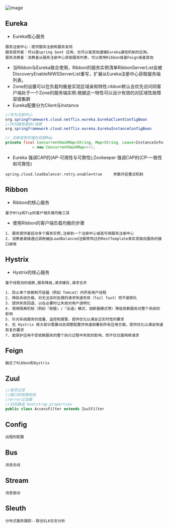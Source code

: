 ![image](https://note.youdao.com/yws/public/resource/67fb5567b76cfb8dbbabbcf29885ee4a/xmlnote/FF82B37579D444F490691A6C771254DF/11241)

## Eureka
- Eureka核心服务
```
服务注册中心：提供服务注册和服务发现
服务提供者：可以是spring boot 应用，也可以是其他遵循Eureka通信机制的应用。
服务消费者：消费者从服务注册中心获取服务列表，可以使用Ribbon或者Feign或者其他
```
- 当Ribbon与Eureka联合使用，Ribbon的服务实例清单RibbonServerList会被DiscoveryEnableNIWSServerList重写，扩展从Eureka注册中心获取服务端列表。
- Zone的设置可以在负载均衡是实现区域亲和特性:ribbon默认会优先访问同客户端处于一个Zone的服务端实例.根据这一特性可以设计有效的对区域性故障容错集群
- Eureka配置分为Client与Instance
```java
//作为注册中心
org.springframework.cloud.netflix.eureka.EurekaClientConfigBean
//作为服务提供/消费
org.springframework.cloud.netflix.eureka.EurekaInstanceConfigBean
```
```java
// 注册信息存储在双层Map
private final ConcurrentHashMap<String, Map<String, Lease<InstanceInfo>>> registry
            = new ConcurrentHashMap<>();
```
- Eureka 强调CAP的(AP-可用性与可靠性);Zookeeper 强调CAP的(CP-一致性和可靠性)
```
spring.cloud.loadbalancer.retry.enable=true     参数开启重试机制
```

## Ribbon
- Ribbon的核心服务
```
基于Http和Tcp的客户端负载均衡工具
```
- 使用Ribbon的客户端负载均衡的步骤
```
1. 服务提供者启动多个服务实例,注册到一个注册中心或高可用服务注册中心
2. 消费者直接通过调用被@LoadBalanced注解修饰过的RestTemplate来实现面向服务的接口掉用
```

## Hystrix
- Hystrix的核心服务
```
基于线程池的熔断,服务降级,请求缓存,请求合并

1. 防止单个依赖耗尽容器（例如 Tomcat）内所有用户线程
2. 降低系统负载，对无法及时处理的请求快速失败（fail fast）而不是排队
3. 提供失败回退，以在必要时让失效对用户透明化
4. 使用隔离机制（例如『舱壁』/『泳道』模式，熔断器模式等）降低依赖服务对整个系统的影响
5. 针对系统服务的度量、监控和报警，提供优化以满足近实时性的要求
6. 在 Hystrix 绝大部分需要动态调整配置并快速部署到所有应用方面，提供优化以满足快速恢复的要求
7. 能保护应用不受依赖服务的整个执行过程中失败的影响，而不仅仅是网络请求
```

## Feign
```
融合了Ribbon和Hystrix
```

## Zuul
```java
//请求过滤 
//接口的权限校验
//error过滤器
//动态路由 bootstrap.properties
public class AccessFilter extends ZuulFilter
```

## Config
```
远程的配置
```

## Bus
```
消息总线
```

## Stream
```
消息驱动
```

## Sleuth
```
分布式服务跟踪--联合ELK日志分析
```